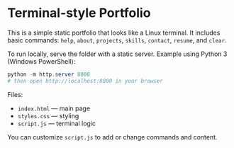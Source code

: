# Terminal-style Portfolio

This is a simple static portfolio that looks like a Linux terminal. It includes basic commands: `help`, `about`, `projects`, `skills`, `contact`, `resume`, and `clear`.

To run locally, serve the folder with a static server. Example using Python 3 (Windows PowerShell):

```powershell
python -m http.server 8000
# then open http://localhost:8000 in your browser
```

Files:
- `index.html` — main page
- `styles.css` — styling
- `script.js` — terminal logic

You can customize `script.js` to add or change commands and content.
